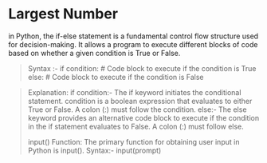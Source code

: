 # Largest Number

in Python, the if-else statement is a fundamental control flow structure used for decision-making. It allows a program to execute different blocks of code based on whether a given condition is True or False. 

>Syntax :-
      if condition:
    # Code block to execute if the condition is True
      else:
    # Code block to execute if the condition is False

>Explanation:
  if condition:-
  The if keyword initiates the conditional statement. condition is a boolean expression that evaluates to either True or False. A colon (:) must follow the condition.
  else:-
  The else keyword provides an alternative code block to execute if the condition in the if statement evaluates to False. A colon (:) must follow else.
>
>input() Function:
>The primary function for obtaining user input in Python is input().
>Syntax:-
  input(prompt)
